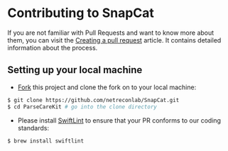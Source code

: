 # Contributing to SnapCat

If you are not familiar with Pull Requests and want to know more about them, you can visit the [Creating a pull request](https://help.github.com/articles/creating-a-pull-request/) article. It contains detailed information about the process.

## Setting up your local machine

* [Fork](https://github.com/netreconlab/SnapCat.git) this project and clone the fork on to your local machine:

```sh
$ git clone https://github.com/netreconlab/SnapCat.git
$ cd ParseCareKit # go into the clone directory
```

* Please install [SwiftLint](https://github.com/realm/SwiftLint) to ensure that your PR conforms to our coding standards:

```sh
$ brew install swiftlint
```
